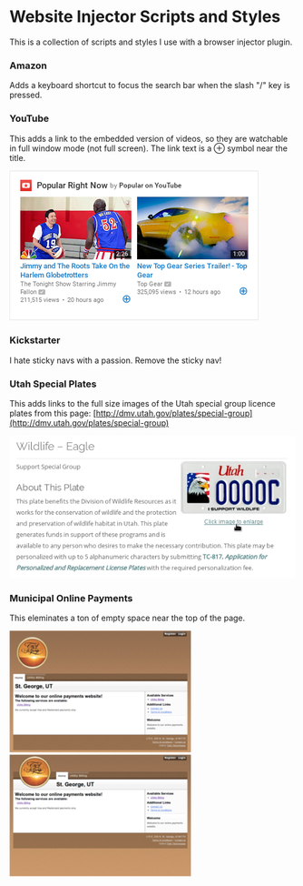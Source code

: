 # Website Injector Scripts and Styles

This is a collection of scripts and styles I use with a browser injector plugin.

### Amazon

Adds a keyboard shortcut to focus the search bar when the slash "/" key is pressed.

### YouTube

This adds a link to the embedded version of videos, so they are watchable in full window mode (not full screen). The link text is a ⊕ symbol near the title.

![YouTube example](https://raw.githubusercontent.com/knickers/styler/master/img/youtube-1.png)

### Kickstarter

I hate sticky navs with a passion. Remove the sticky nav!

### Utah Special Plates

This adds links to the full size images of the Utah special group licence plates from this page: [http://dmv.utah.gov/plates/special-group](http://dmv.utah.gov/plates/special-group)

![Special plates example](https://raw.githubusercontent.com/knickers/styler/master/img/utah-special-plates.png)

### Municipal Online Payments

This eleminates a ton of empty space near the top of the page.

![Municipal online payments example 1](https://raw.githubusercontent.com/knickers/styler/master/img/municipal-online-payment-1.png) ![Municipal online payments example 2](https://raw.githubusercontent.com/knickers/styler/master/img/municipal-online-payment-2.png)
